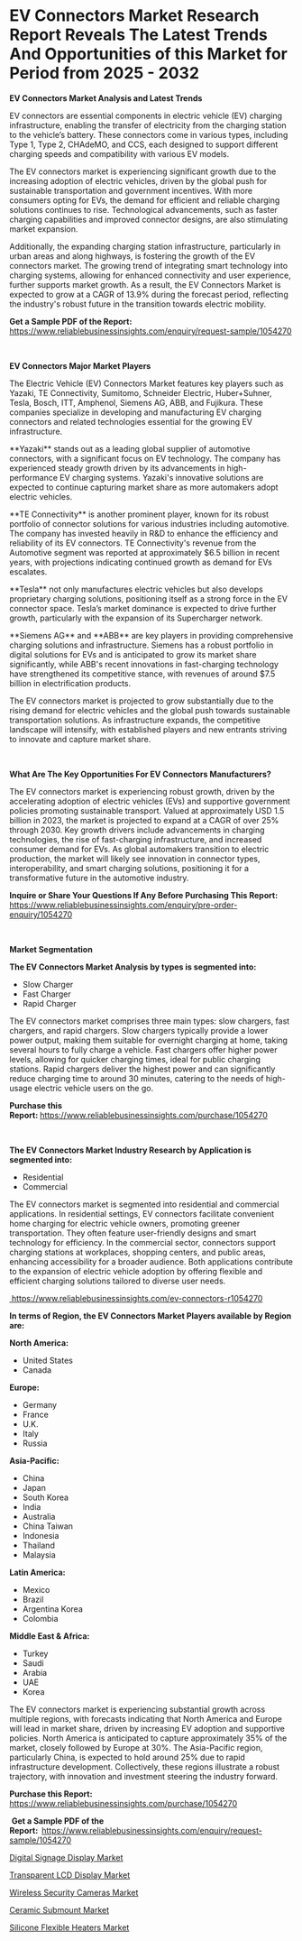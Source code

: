 <p><h1>EV Connectors Market Research Report Reveals The Latest Trends And Opportunities of this Market for Period from 2025 - 2032</h1></p><p><strong>EV Connectors Market Analysis and Latest Trends</strong></p>
<p><p>EV connectors are essential components in electric vehicle (EV) charging infrastructure, enabling the transfer of electricity from the charging station to the vehicle’s battery. These connectors come in various types, including Type 1, Type 2, CHAdeMO, and CCS, each designed to support different charging speeds and compatibility with various EV models.</p><p>The EV connectors market is experiencing significant growth due to the increasing adoption of electric vehicles, driven by the global push for sustainable transportation and government incentives. With more consumers opting for EVs, the demand for efficient and reliable charging solutions continues to rise. Technological advancements, such as faster charging capabilities and improved connector designs, are also stimulating market expansion.</p><p>Additionally, the expanding charging station infrastructure, particularly in urban areas and along highways, is fostering the growth of the EV connectors market. The growing trend of integrating smart technology into charging systems, allowing for enhanced connectivity and user experience, further supports market growth. As a result, the EV Connectors Market is expected to grow at a CAGR of 13.9% during the forecast period, reflecting the industry's robust future in the transition towards electric mobility.</p></p>
<p><strong>Get a Sample PDF of the Report:&nbsp;</strong> <a href="https://www.reliablebusinessinsights.com/enquiry/request-sample/1054270?utm_campaign=1091&utm_medium=2&utm_source=Github&utm_content=ia&utm_term=10022025&utm_id=ev-connectors">https://www.reliablebusinessinsights.com/enquiry/request-sample/1054270</a></p>
<p>&nbsp;</p>
<p><strong>EV Connectors Major Market Players</strong></p>
<p><p>The Electric Vehicle (EV) Connectors Market features key players such as Yazaki, TE Connectivity, Sumitomo, Schneider Electric, Huber+Suhner, Tesla, Bosch, ITT, Amphenol, Siemens AG, ABB, and Fujikura. These companies specialize in developing and manufacturing EV charging connectors and related technologies essential for the growing EV infrastructure.</p><p>**Yazaki** stands out as a leading global supplier of automotive connectors, with a significant focus on EV technology. The company has experienced steady growth driven by its advancements in high-performance EV charging systems. Yazaki's innovative solutions are expected to continue capturing market share as more automakers adopt electric vehicles.</p><p>**TE Connectivity** is another prominent player, known for its robust portfolio of connector solutions for various industries including automotive. The company has invested heavily in R&D to enhance the efficiency and reliability of its EV connectors. TE Connectivity's revenue from the Automotive segment was reported at approximately $6.5 billion in recent years, with projections indicating continued growth as demand for EVs escalates.</p><p>**Tesla** not only manufactures electric vehicles but also develops proprietary charging solutions, positioning itself as a strong force in the EV connector space. Tesla’s market dominance is expected to drive further growth, particularly with the expansion of its Supercharger network.</p><p>**Siemens AG** and **ABB** are key players in providing comprehensive charging solutions and infrastructure. Siemens has a robust portfolio in digital solutions for EVs and is anticipated to grow its market share significantly, while ABB's recent innovations in fast-charging technology have strengthened its competitive stance, with revenues of around $7.5 billion in electrification products.</p><p>The EV connectors market is projected to grow substantially due to the rising demand for electric vehicles and the global push towards sustainable transportation solutions. As infrastructure expands, the competitive landscape will intensify, with established players and new entrants striving to innovate and capture market share.</p></p>
<p>&nbsp;</p>
<p><strong>What Are The Key Opportunities For EV Connectors Manufacturers?</strong></p>
<p><p>The EV connectors market is experiencing robust growth, driven by the accelerating adoption of electric vehicles (EVs) and supportive government policies promoting sustainable transport. Valued at approximately USD 1.5 billion in 2023, the market is projected to expand at a CAGR of over 25% through 2030. Key growth drivers include advancements in charging technologies, the rise of fast-charging infrastructure, and increased consumer demand for EVs. As global automakers transition to electric production, the market will likely see innovation in connector types, interoperability, and smart charging solutions, positioning it for a transformative future in the automotive industry.</p></p>
<p><strong>Inquire or Share Your Questions If Any Before Purchasing This Report:</strong> <a href="https://www.reliablebusinessinsights.com/enquiry/pre-order-enquiry/1054270?utm_campaign=1091&utm_medium=2&utm_source=Github&utm_content=ia&utm_term=10022025&utm_id=ev-connectors">https://www.reliablebusinessinsights.com/enquiry/pre-order-enquiry/1054270</a></p>
<p>&nbsp;</p>
<p><strong>Market Segmentation</strong></p>
<p><strong>The EV Connectors Market Analysis by types is segmented into:</strong></p>
<p><ul><li>Slow Charger</li><li>Fast Charger</li><li>Rapid Charger</li></ul></p>
<p><p>The EV connectors market comprises three main types: slow chargers, fast chargers, and rapid chargers. Slow chargers typically provide a lower power output, making them suitable for overnight charging at home, taking several hours to fully charge a vehicle. Fast chargers offer higher power levels, allowing for quicker charging times, ideal for public charging stations. Rapid chargers deliver the highest power and can significantly reduce charging time to around 30 minutes, catering to the needs of high-usage electric vehicle users on the go.</p></p>
<p><strong>Purchase this Report:&nbsp;</strong><a href="https://www.reliablebusinessinsights.com/purchase/1054270?utm_campaign=1091&utm_medium=2&utm_source=Github&utm_content=ia&utm_term=10022025&utm_id=ev-connectors">https://www.reliablebusinessinsights.com/purchase/1054270</a></p>
<p>&nbsp;</p>
<p><strong>The EV Connectors Market Industry Research by Application is segmented into:</strong></p>
<p><ul><li>Residential</li><li>Commercial</li></ul></p>
<p><p>The EV connectors market is segmented into residential and commercial applications. In residential settings, EV connectors facilitate convenient home charging for electric vehicle owners, promoting greener transportation. They often feature user-friendly designs and smart technology for efficiency. In the commercial sector, connectors support charging stations at workplaces, shopping centers, and public areas, enhancing accessibility for a broader audience. Both applications contribute to the expansion of electric vehicle adoption by offering flexible and efficient charging solutions tailored to diverse user needs.</p></p>
<p><a href="https://www.reliablebusinessinsights.com/ev-connectors-r1054270?utm_campaign=1091&utm_medium=2&utm_source=Github&utm_content=ia&utm_term=10022025&utm_id=ev-connectors">&nbsp;https://www.reliablebusinessinsights.com/ev-connectors-r1054270</a></p>
<p><strong>In terms of Region, the EV Connectors Market Players available by Region are:</strong></p>
<p>
    <p> <strong> North America: </strong>
        <ul>
            <li>United States</li>
            <li>Canada</li>
        </ul>
        </p> 
    <p> <strong> Europe: </strong>
        <ul>
            <li>Germany</li>
            <li>France</li>
            <li>U.K.</li>
            <li>Italy</li>
            <li>Russia</li>
        </ul>
        </p> 
    <p> <strong> Asia-Pacific: </strong>
        <ul>
            <li>China</li>
            <li>Japan</li>
            <li>South Korea</li>
            <li>India</li>
            <li>Australia</li>
            <li>China Taiwan</li>
            <li>Indonesia</li>
            <li>Thailand</li>
            <li>Malaysia</li>
        </ul>
        </p> 
    <p> <strong> Latin America: </strong>
        <ul>
            <li>Mexico</li>
            <li>Brazil</li>
            <li>Argentina Korea</li>
            <li>Colombia</li>
        </ul>
        </p> 
    <p> <strong> Middle East & Africa: </strong>
        <ul>
            <li>Turkey</li>
            <li>Saudi</li>
            <li>Arabia</li>
            <li>UAE</li>
            <li>Korea</li>
        </ul>
    </p>
    </p>
<p><p>The EV connectors market is experiencing substantial growth across multiple regions, with forecasts indicating that North America and Europe will lead in market share, driven by increasing EV adoption and supportive policies. North America is anticipated to capture approximately 35% of the market, closely followed by Europe at 30%. The Asia-Pacific region, particularly China, is expected to hold around 25% due to rapid infrastructure development. Collectively, these regions illustrate a robust trajectory, with innovation and investment steering the industry forward.</p></p>
<p><strong>Purchase this Report: </strong><a href="https://www.reliablebusinessinsights.com/purchase/1054270?utm_campaign=1091&utm_medium=2&utm_source=Github&utm_content=ia&utm_term=10022025&utm_id=ev-connectors">https://www.reliablebusinessinsights.com/purchase/1054270</a></p>
<p>&nbsp;<strong>Get a Sample PDF of the Report:&nbsp;&nbsp;</strong><a href="https://www.reliablebusinessinsights.com/enquiry/request-sample/1054270?utm_campaign=1091&utm_medium=2&utm_source=Github&utm_content=ia&utm_term=10022025&utm_id=ev-connectors">https://www.reliablebusinessinsights.com/enquiry/request-sample/1054270</a></p>
<p><strong></strong></p>
<p><p><a href="https://github.com/popupioo/Market-Research-Report-List-1/blob/main/digital-signage-display-market.md?utm_campaign=1091&utm_medium=2&utm_source=Github&utm_content=ia&utm_term=10022025&utm_id=ev-connectors">Digital Signage Display Market</a></p><p><a href="https://github.com/muhjanaidu/Market-Research-Report-List-1/blob/main/transparent-lcd-display-market.md?utm_campaign=1091&utm_medium=2&utm_source=Github&utm_content=ia&utm_term=10022025&utm_id=ev-connectors">Transparent LCD Display Market</a></p><p><a href="https://github.com/felishtimoti/Market-Research-Report-List-1/blob/main/wireless-security-cameras-market.md?utm_campaign=1091&utm_medium=2&utm_source=Github&utm_content=ia&utm_term=10022025&utm_id=ev-connectors">Wireless Security Cameras Market</a></p><p><a href="https://github.com/hneefdelwyn/Market-Research-Report-List-1/blob/main/ceramic-submount-market.md?utm_campaign=1091&utm_medium=2&utm_source=Github&utm_content=ia&utm_term=10022025&utm_id=ev-connectors">Ceramic Submount Market</a></p><p><a href="https://github.com/briandahm87/Market-Research-Report-List-1/blob/main/silicone-flexible-heaters-market.md?utm_campaign=1091&utm_medium=2&utm_source=Github&utm_content=ia&utm_term=10022025&utm_id=ev-connectors">Silicone Flexible Heaters Market</a></p></p>